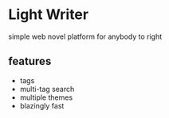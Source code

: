 # Light Writer

simple web novel platform for anybody to right

## features

- tags
- multi-tag search
- multiple themes
- blazingly fast
